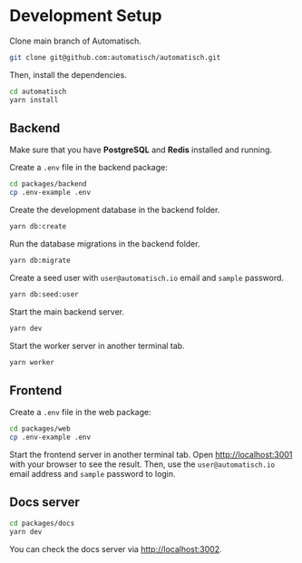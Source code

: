 # Development Setup

Clone main branch of Automatisch.

```bash
git clone git@github.com:automatisch/automatisch.git
```

Then, install the dependencies.

```bash
cd automatisch
yarn install
```

## Backend

Make sure that you have **PostgreSQL** and **Redis** installed and running.

Create a `.env` file in the backend package:

```bash
cd packages/backend
cp .env-example .env
```

Create the development database in the backend folder.

```bash
yarn db:create
```

Run the database migrations in the backend folder.

```bash
yarn db:migrate
```

Create a seed user with `user@automatisch.io` email and `sample` password.

```bash
yarn db:seed:user
```

Start the main backend server.

```bash
yarn dev
```

Start the worker server in another terminal tab.

```bash
yarn worker
```

## Frontend

Create a `.env` file in the web package:

```bash
cd packages/web
cp .env-example .env
```

Start the frontend server in another terminal tab.
Open [http://localhost:3001](http://localhost:3001) with your browser to see the result. Then, use the `user@automatisch.io` email address and `sample` password to login.

## Docs server

```bash
cd packages/docs
yarn dev
```

You can check the docs server via [http://localhost:3002](http://localhost:3002).
